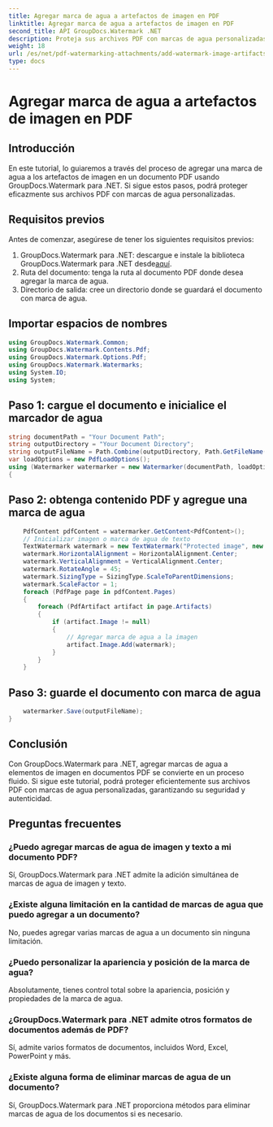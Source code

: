 ```yaml
---
title: Agregar marca de agua a artefactos de imagen en PDF
linktitle: Agregar marca de agua a artefactos de imagen en PDF
second_title: API GroupDocs.Watermark .NET
description: Proteja sus archivos PDF con marcas de agua personalizadas usando GroupDocs.Watermark para .NET. Agregue fácilmente marcas de agua de texto o imágenes a artefactos de imagen en documentos PDF.
weight: 18
url: /es/net/pdf-watermarking-attachments/add-watermark-image-artifacts-pdf/
type: docs
---
```

# Agregar marca de agua a artefactos de imagen en PDF

## Introducción
En este tutorial, lo guiaremos a través del proceso de agregar una marca de agua a los artefactos de imagen en un documento PDF usando GroupDocs.Watermark para .NET. Si sigue estos pasos, podrá proteger eficazmente sus archivos PDF con marcas de agua personalizadas.
## Requisitos previos
Antes de comenzar, asegúrese de tener los siguientes requisitos previos:
1.  GroupDocs.Watermark para .NET: descargue e instale la biblioteca GroupDocs.Watermark para .NET desde[aquí](https://releases.groupdocs.com/Watermark/net/).
2. Ruta del documento: tenga la ruta al documento PDF donde desea agregar la marca de agua.
3. Directorio de salida: cree un directorio donde se guardará el documento con marca de agua.

## Importar espacios de nombres
```csharp
using GroupDocs.Watermark.Common;
using GroupDocs.Watermark.Contents.Pdf;
using GroupDocs.Watermark.Options.Pdf;
using GroupDocs.Watermark.Watermarks;
using System.IO;
using System;
```
## Paso 1: cargue el documento e inicialice el marcador de agua
```csharp
string documentPath = "Your Document Path";
string outputDirectory = "Your Document Directory";
string outputFileName = Path.Combine(outputDirectory, Path.GetFileName(documentPath));
var loadOptions = new PdfLoadOptions();
using (Watermarker watermarker = new Watermarker(documentPath, loadOptions))
{
```
## Paso 2: obtenga contenido PDF y agregue una marca de agua
```csharp
	PdfContent pdfContent = watermarker.GetContent<PdfContent>();
	// Inicializar imagen o marca de agua de texto
	TextWatermark watermark = new TextWatermark("Protected image", new Font("Arial", 8));
	watermark.HorizontalAlignment = HorizontalAlignment.Center;
	watermark.VerticalAlignment = VerticalAlignment.Center;
	watermark.RotateAngle = 45;
	watermark.SizingType = SizingType.ScaleToParentDimensions;
	watermark.ScaleFactor = 1;
	foreach (PdfPage page in pdfContent.Pages)
	{
		foreach (PdfArtifact artifact in page.Artifacts)
		{
			if (artifact.Image != null)
			{
				// Agregar marca de agua a la imagen
				artifact.Image.Add(watermark);
			}
		}
	}
```
## Paso 3: guarde el documento con marca de agua
```csharp
	watermarker.Save(outputFileName);
}
```

## Conclusión
Con GroupDocs.Watermark para .NET, agregar marcas de agua a elementos de imagen en documentos PDF se convierte en un proceso fluido. Si sigue este tutorial, podrá proteger eficientemente sus archivos PDF con marcas de agua personalizadas, garantizando su seguridad y autenticidad.
## Preguntas frecuentes
### ¿Puedo agregar marcas de agua de imagen y texto a mi documento PDF?
Sí, GroupDocs.Watermark para .NET admite la adición simultánea de marcas de agua de imagen y texto.
### ¿Existe alguna limitación en la cantidad de marcas de agua que puedo agregar a un documento?
No, puedes agregar varias marcas de agua a un documento sin ninguna limitación.
### ¿Puedo personalizar la apariencia y posición de la marca de agua?
Absolutamente, tienes control total sobre la apariencia, posición y propiedades de la marca de agua.
### ¿GroupDocs.Watermark para .NET admite otros formatos de documentos además de PDF?
Sí, admite varios formatos de documentos, incluidos Word, Excel, PowerPoint y más.
### ¿Existe alguna forma de eliminar marcas de agua de un documento?
Sí, GroupDocs.Watermark para .NET proporciona métodos para eliminar marcas de agua de los documentos si es necesario.